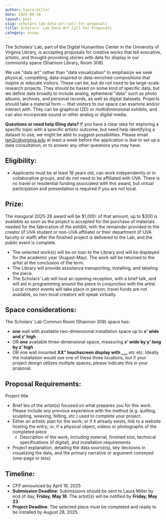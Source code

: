 ```yaml
---
author: laura-miller
date: 2025-04-18
layout: post
slug: scholars-lab-data-art-call-for-proposals
title: Scholars’ Lab Data Art Call For Proposals
category: essay
---
```

The Scholars’ Lab, part of the Digital Humanities Center in the University of Virginia Library, is accepting proposals for creative works that tell evocative, artistic, and thought-provoking stories with data for display in our community space (Shannon Library, Room 308).

We use "data art" rather than "data visualization" to emphasize we seek physical, compelling, data-inspired or data-enriched compositions that inspire or educate visitors. These can be, but *do not need* to be large-scale research projects. They *should be* based on some kind of specific data, but we define data broadly to include analog, ephemeral  "data" such as photo albums, archives, and personal records, as well as digital datasets. Projects should take a material form -- that visitors to our space can examine and/or interact with. They can be graphical (2D) or multidimensional exhibits, and can also incorporate sound or other analog or digital media. 

**Questions or need help IDing data?** If you have a clear idea for exploring a specific topic with a specific artistic outcome, but need help identifying a dataset to use, we might be able to suggest possibilities. Please email [lam2c@virginia.edu](lam2c@virginia.edu) at least a week before the application is due to set up a data consultation, or to answer any other questions you may have.

## Eligibility:

* Applicants must be at least 18 years old, can work independently or in collaborative groups, and do not need to be affiliated with UVA. There is no travel or residential funding associated with this award, but virtual participation and presentation is required if you are not local.

## Prize:

The inaugural 2025-26 award will be $1,000: of that amount, up to $300 is available as soon as the project is accepted for the purchase of materials needed for the fabrication of the exhibit, with the remainder provided to the creator (if UVA student or non-UVA affiliate) or their department (if UVA faculty or staff) after the finished project is delivered to the Lab, and the public event is complete. 

* The selected work(s) will be on loan to the Library and will be displayed for the academic year (August-May).  The work will be returned to the artist at the conclusion of the term. 
* The Library will provide assistance transporting, installing, and labeling the piece. 
* The Scholars’ Lab will host an opening reception, with a brief talk, and will aid in programming around the piece in conjunction with the artist.  Local creator events will take place in person; travel funds are not available, so non-local creators will speak virtually.

## Space considerations:

The Scholars’ Lab Common Room (Shannon 308) space has:
* **one** wall with available two-dimensional installation space up to **x’ wide and z’ high**
* OR **one** available three-dimensional space, measuring **x’ wide by y’ long by z’ high** 
* OR one wall mounted **XX” touchscreen display with ___** etc etc. 
Ideally the installation would use one of these three locations, but if your project design utilizes multiple spaces, please indicate this in your proposal.

## Proposal Requirements:

Project title
* Brief bio of the artist(s) focused on what prepares you for this work. Please include any previous experience with the method (e.g. quilting, sculpting, weaving, felting, etc.) used to complete your project.
* Either an artistic plan for the work; or if it already exists, link to a website hosting the entry; or, if a physical object, videos or photographs of the completed piece
  * Description of the work, including material, finished size, technical specifications (if digital), and installation requirements
* Project explanation, detailing the data source(s), key decisions in visualizing the data, and the primary narrative or argument conveyed (one-page or less)

## Timeline:

* CFP announced by April 18, 2025
* **Submission Deadline**:  Submissions should be sent to Laura Miller by end of day, **Friday, May 16**. The artist(s) will be notified by **Friday, May 23**.
* **Project Deadline**: The selected piece must be completed and ready to be installed by August 28, 2025.
